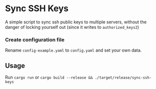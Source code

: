 # Sync SSH Keys
A simple script to sync ssh public keys to multiple servers, without the danger of locking yourself out (since it writes to `authorized_keys2`)

### Create configuration file
Rename `config-example.yaml` to `config.yaml` and set your own data.

## Usage
Run `cargo run` or `cargo build --release && ./target/release/sync-ssh-keys`
